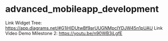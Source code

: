 # advanced_mobileapp_development

Link Widget Tree: https://app.diagrams.net/#G1iHlDUtwBf9arUUGNMpclYDJW45n1pUAU
Link Video Demo Milestone 2: https://youtu.be/n90WB3jLgfE
